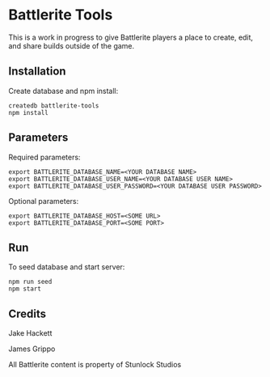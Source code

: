 # Battlerite Tools

This is a work in progress to give Battlerite players a place to create, edit, and share builds outside of the game.

## Installation

Create database and npm install:
```
createdb battlerite-tools
npm install
```

## Parameters
Required parameters:
```
export BATTLERITE_DATABASE_NAME=<YOUR DATABASE NAME>
export BATTLERITE_DATABASE_USER_NAME=<YOUR DATABASE USER NAME>
export BATTLERITE_DATABASE_USER_PASSWORD=<YOUR DATABASE USER PASSWORD>
```

Optional parameters:
```
export BATTLERITE_DATABASE_HOST=<SOME URL>
export BATTLERITE_DATABASE_PORT=<SOME PORT>
```

## Run

To seed database and start server:
```
npm run seed
npm start
```

## Credits

Jake Hackett

James Grippo

All Battlerite content is property of Stunlock Studios
